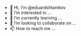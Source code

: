 - 👋 Hi, I’m @eduardshtanikov
- 👀 I’m interested in ...
- 🌱 I’m currently learning ...
- 💞️ I’m looking to collaborate on ...
- 📫 How to reach me ...

<!---
eduardshtanikov/eduardshtanikov is a ✨ special ✨ repository because its `README.md` (this file) appears on your GitHub profile.
You can click the Preview link to take a look at your changes.
--->
